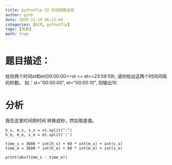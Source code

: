 ```yaml
---
title: pythonTip 22 时间就是金钱
author: gznb
date: 2020-11-19 06:22:44
categories: [ACM, pythonTip]
tags: [简单]
math: true
---
```


# 题目描述：
给你两个时间st和et(00:00:00<=st <= et<=23:59:59), 请你给出这两个时间间隔的秒数。 如：st="00:00:00", et="00:00:10", 则输出10.

# 分析
我在这里时间把时间 转换成秒，然后取差值。

```python3
h_s, m_s, s_s = st.split(":")
h_e, m_e, s_e = et.split(':')

time_s = 3600 * int(h_s) + 60 * int(m_s) + int(s_s)
time_e = 3600 * int(h_e) + 60 * int(m_e) + int(s_e)

print(abs(time_s - time_e))
```
